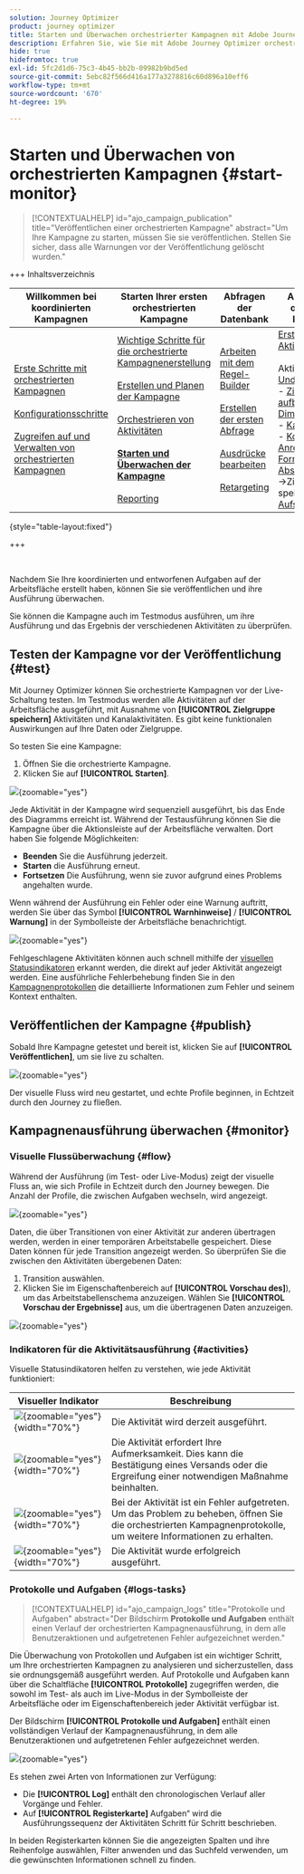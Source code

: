 ```yaml
---
solution: Journey Optimizer
product: journey optimizer
title: Starten und Überwachen orchestrierter Kampagnen mit Adobe Journey Optimizer
description: Erfahren Sie, wie Sie mit Adobe Journey Optimizer orchestrierte Kampagnen starten und überwachen.
hide: true
hidefromtoc: true
exl-id: 5fc2d1d6-75c3-4b45-bb2b-09982b9bd5ed
source-git-commit: 5ebc82f566d416a177a3278816c60d896a10eff6
workflow-type: tm+mt
source-wordcount: '670'
ht-degree: 19%

---
```


# Starten und Überwachen von orchestrierten Kampagnen {#start-monitor}

>[!CONTEXTUALHELP]
>id="ajo_campaign_publication"
>title="Veröffentlichen einer orchestrierten Kampagne"
>abstract="Um Ihre Kampagne zu starten, müssen Sie sie veröffentlichen. Stellen Sie sicher, dass alle Warnungen vor der Veröffentlichung gelöscht wurden."

+++ Inhaltsverzeichnis

| Willkommen bei koordinierten Kampagnen | Starten Ihrer ersten orchestrierten Kampagne | Abfragen der Datenbank | Aktivitäten für orchestrierte Kampagnen |
|---|---|---|---|
| [Erste Schritte mit orchestrierten Kampagnen](gs-orchestrated-campaigns.md)<br/><br/>[Konfigurationsschritte](configuration-steps.md)<br/><br/>[Zugreifen auf und Verwalten von orchestrierten Kampagnen](access-manage-orchestrated-campaigns.md) | [Wichtige Schritte für die orchestrierte Kampagnenerstellung](gs-campaign-creation.md)<br/><br/>[Erstellen und Planen der Kampagne](create-orchestrated-campaign.md)<br/><br/>[Orchestrieren von Aktivitäten](orchestrate-activities.md)<br/><br/><b>[Starten und Überwachen der Kampagne](start-monitor-campaigns.md)</b><br/><br/>[Reporting](reporting-campaigns.md) | [Arbeiten mit dem Regel-Builder](orchestrated-rule-builder.md)<br/><br/>[Erstellen der ersten Abfrage](build-query.md)<br/><br/>[Ausdrücke bearbeiten](edit-expressions.md)<br/><br/>[Retargeting](retarget.md) | [Erste Schritte mit Aktivitäten](activities/about-activities.md)<br/><br/>Aktivitäten:<br/>[Und-Verknüpfung](activities/and-join.md) - [Zielgruppe aufbauen](activities/build-audience.md) - [Dimension ändern](activities/change-dimension.md) - [Kanalaktivitäten](activities/channels.md) - [Kombinieren](activities/combine.md) - [Anreicherung](activities/deduplication.md) - [Formulare](activities/enrichment.md) - [Abstimmung](activities/fork.md) [&#128279;](activities/reconciliation.md) [&#128279;](activities/save-audience.md) [&#128279;](activities/split.md) ->Zielgruppe speichern[ -AufspaltungWarten](activities/wait.md) |

{style="table-layout:fixed"}

+++

<br/>

Nachdem Sie Ihre koordinierten und entworfenen Aufgaben auf der Arbeitsfläche erstellt haben, können Sie sie veröffentlichen und ihre Ausführung überwachen.

Sie können die Kampagne auch im Testmodus ausführen, um ihre Ausführung und das Ergebnis der verschiedenen Aktivitäten zu überprüfen.

## Testen der Kampagne vor der Veröffentlichung {#test}

Mit Journey Optimizer können Sie orchestrierte Kampagnen vor der Live-Schaltung testen. Im Testmodus werden alle Aktivitäten auf der Arbeitsfläche ausgeführt, mit Ausnahme von **[!UICONTROL Zielgruppe speichern]** Aktivitäten und Kanalaktivitäten. Es gibt keine funktionalen Auswirkungen auf Ihre Daten oder Zielgruppe.

So testen Sie eine Kampagne:

1. Öffnen Sie die orchestrierte Kampagne.
2. Klicken Sie auf **[!UICONTROL Starten]**.

![](assets/campaign-start.png){zoomable="yes"}

Jede Aktivität in der Kampagne wird sequenziell ausgeführt, bis das Ende des Diagramms erreicht ist. Während der Testausführung können Sie die Kampagne über die Aktionsleiste auf der Arbeitsfläche verwalten. Dort haben Sie folgende Möglichkeiten:

* **Beenden** Sie die Ausführung jederzeit.
* **Starten** die Ausführung erneut.
* **Fortsetzen** Die Ausführung, wenn sie zuvor aufgrund eines Problems angehalten wurde.

Wenn während der Ausführung ein Fehler oder eine Warnung auftritt, werden Sie über das Symbol **[!UICONTROL Warnhinweise]** / **[!UICONTROL Warnung]** in der Symbolleiste der Arbeitsfläche benachrichtigt.

![](assets/campaign-warning.png){zoomable="yes"}

Fehlgeschlagene Aktivitäten können auch schnell mithilfe der [visuellen Statusindikatoren](#activities) erkannt werden, die direkt auf jeder Aktivität angezeigt werden. Eine ausführliche Fehlerbehebung finden Sie in den [Kampagnenprotokollen](#logs-tasks) die detaillierte Informationen zum Fehler und seinem Kontext enthalten.

## Veröffentlichen der Kampagne {#publish}

Sobald Ihre Kampagne getestet und bereit ist, klicken Sie auf **[!UICONTROL Veröffentlichen]**, um sie live zu schalten.

![](assets/campaign-publish.png){zoomable="yes"}

Der visuelle Fluss wird neu gestartet, und echte Profile beginnen, in Echtzeit durch den Journey zu fließen.

## Kampagnenausführung überwachen {#monitor}

### Visuelle Flussüberwachung {#flow}

Während der Ausführung (im Test- oder Live-Modus) zeigt der visuelle Fluss an, wie sich Profile in Echtzeit durch den Journey bewegen. Die Anzahl der Profile, die zwischen Aufgaben wechseln, wird angezeigt.

![](assets/workflow-execution.png){zoomable="yes"}

Daten, die über Transitionen von einer Aktivität zur anderen übertragen werden, werden in einer temporären Arbeitstabelle gespeichert. Diese Daten können für jede Transition angezeigt werden. So überprüfen Sie die zwischen den Aktivitäten übergebenen Daten:

1. Transition auswählen.
1. Klicken Sie im Eigenschaftenbereich auf **[!UICONTROL Vorschau des]**), um das Arbeitstabellenschema anzuzeigen. Wählen Sie **[!UICONTROL Vorschau der Ergebnisse]** aus, um die übertragenen Daten anzuzeigen.

![](assets/transition.png){zoomable="yes"}

### Indikatoren für die Aktivitätsausführung {#activities}

Visuelle Statusindikatoren helfen zu verstehen, wie jede Aktivität funktioniert:

| Visueller Indikator | Beschreibung |
|-----|------------|
| ![](assets/activity-status-pending.png){zoomable="yes"}{width="70%"} | Die Aktivität wird derzeit ausgeführt. |
| ![](assets/activity-status-orange.png){zoomable="yes"}{width="70%"} | Die Aktivität erfordert Ihre Aufmerksamkeit. Dies kann die Bestätigung eines Versands oder die Ergreifung einer notwendigen Maßnahme beinhalten. |
| ![](assets/activity-status-red.png){zoomable="yes"}{width="70%"} | Bei der Aktivität ist ein Fehler aufgetreten. Um das Problem zu beheben, öffnen Sie die orchestrierten Kampagnenprotokolle, um weitere Informationen zu erhalten. |
| ![](assets/activity-status-green.png){zoomable="yes"}{width="70%"} | Die Aktivität wurde erfolgreich ausgeführt. |

### Protokolle und Aufgaben {#logs-tasks}

>[!CONTEXTUALHELP]
>id="ajo_campaign_logs"
>title="Protokolle und Aufgaben"
>abstract="Der Bildschirm **Protokolle und Aufgaben** enthält einen Verlauf der orchestrierten Kampagnenausführung, in dem alle Benutzeraktionen und aufgetretenen Fehler aufgezeichnet werden."

Die Überwachung von Protokollen und Aufgaben ist ein wichtiger Schritt, um Ihre orchestrierten Kampagnen zu analysieren und sicherzustellen, dass sie ordnungsgemäß ausgeführt werden. Auf Protokolle und Aufgaben kann über die Schaltfläche **[!UICONTROL Protokolle]** zugegriffen werden, die sowohl im Test- als auch im Live-Modus in der Symbolleiste der Arbeitsfläche oder im Eigenschaftenbereich jeder Aktivität verfügbar ist.

Der Bildschirm **[!UICONTROL Protokolle und Aufgaben]** enthält einen vollständigen Verlauf der Kampagnenausführung, in dem alle Benutzeraktionen und aufgetretenen Fehler aufgezeichnet werden.

![](assets/workflow-logs.png){zoomable="yes"}

Es stehen zwei Arten von Informationen zur Verfügung:

* Die **[!UICONTROL Log]** enthält den chronologischen Verlauf aller Vorgänge und Fehler.
* Auf **[!UICONTROL Registerkarte]** Aufgaben“ wird die Ausführungssequenz der Aktivitäten Schritt für Schritt beschrieben.

In beiden Registerkarten können Sie die angezeigten Spalten und ihre Reihenfolge auswählen, Filter anwenden und das Suchfeld verwenden, um die gewünschten Informationen schnell zu finden.
